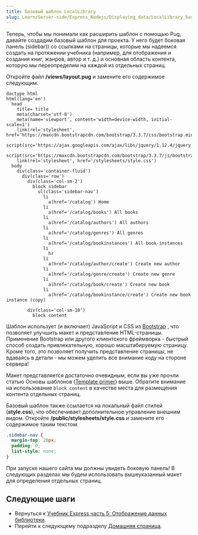 ```yaml
---
title: Базовый шаблон LocalLibrary
slug: Learn/Server-side/Express_Nodejs/Displaying_data/LocalLibrary_base_template
---
```


Теперь, чтобы мы понимали как расширить шаблон с помощью Pug, давайте создадим базовый шаблон для проекта. У него будет боковая панель (sidebar)) со ссылками на страницы, которые мы надеемся создать на протяжении учебника (например, для отображения и создания книг, жанров, автор и т. д.) и основная область контента, которую мы переопределим на каждой из отдельных страниц.

Откройте файл **/views/layout.pug** и замените его содержимое следующим.

```pug
doctype html
html(lang='en')
  head
    title= title
    meta(charset='utf-8')
    meta(name='viewport', content='width=device-width, initial-scale=1')
    link(rel='stylesheet', href='https://maxcdn.bootstrapcdn.com/bootstrap/3.3.7/css/bootstrap.min.css')
    script(src='https://ajax.googleapis.com/ajax/libs/jquery/1.12.4/jquery.min.js')
    script(src='https://maxcdn.bootstrapcdn.com/bootstrap/3.3.7/js/bootstrap.min.js')
    link(rel='stylesheet', href='/stylesheets/style.css')
  body
    div(class='container-fluid')
      div(class='row')
        div(class='col-sm-2')
          block sidebar
            ul(class='sidebar-nav')
              li
                a(href='/catalog') Home
              li
                a(href='/catalog/books') All books
              li
                a(href='/catalog/authors') All authors
              li
                a(href='/catalog/genres') All genres
              li
                a(href='/catalog/bookinstances') All book-instances
              li
                hr
              li
                a(href='/catalog/author/create') Create new author
              li
                a(href='/catalog/genre/create') Create new genre
              li
                a(href='/catalog/book/create') Create new book
              li
                a(href='/catalog/bookinstance/create') Create new book instance (copy)

        div(class='col-sm-10')
          block content
```

Шаблон использует (и включает) JavaScript и CSS из [Bootstrap](http://getbootstrap.com/) , что позволяет улучшить макет и представление HTML-страницы. Применение Bootstrap или другого клиентского фреймворка - быстрый способ создать привлекательную, хорошо масштабируемую страницу. Кроме того, это позволяет получить представление страницы, не вдаваясь в детали - мы можем уделить все внимание коду на стороне сервера!

Макет представляется достаточно очевидным, если вы уже прочли статью Основы шаблонов ([Template primer](/ru/docs/Learn/Server-side/Express_Nodejs/Displaying_data#Template_primer)) выше. Обратите внимание на использование `block content` в качестве места для размещения контента отдельных страниц.

Базовый шаблон также ссылается на локальный файл стилей (**style.css**), что обеспечивает дополнительное управление внешним видом. Откройте **/public/stylesheets/style.css** и замените его содержимое таким текстом:

```css
.sidebar-nav {
  margin-top: 20px;
  padding: 0;
  list-style: none;
}
```

При запуске нашего сайта мы должны увидеть боковую панель! В следующих разделах мы будем использовать вышеуказанный макет для определения отдельных страниц.

## Следующие шаги

- Вернуться к [Учебник Express часть 5: Отображение данных библиотеки](/ru/docs/Learn/Server-side/Express_Nodejs/Displaying_data).
- Перейти к следующему подразделу [Домашняя страница](/ru/docs/Learn/Server-side/Express_Nodejs/Displaying_data/Home_page).
